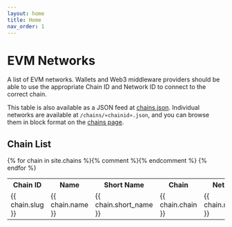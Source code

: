 ```yaml
---
layout: home
title: Home
nav_order: 1
---
```


# EVM Networks

A list of EVM networks. Wallets and Web3 middleware providers should be able to use the appropriate Chain ID and Network ID to connect to the correct chain.

This table is also available as a JSON feed at [chains.json](/chains.json). Individual networks are available at <code>/chains/&laquo;chainid&raquo;.json</code>, and you can browse them in block format on the [chains page](/chains/).

## Chain List

<table>
  <tr>
    <th>Chain ID</th>
    <th>Name</th>
    <th>Short Name</th>
    <th>Chain</th>
    <th>Network</th>
    <th>Network ID</th>
  </tr>
{% for chain in site.chains %}{% comment %}<!-- Look up sort format and sort by Chain ID aka slug -->{% endcomment %}
  <tr>
    <td>{{ chain.slug }}</td>
    <td>{{ chain.name }}</td>
    <td>{{ chain.short_name }}</td>
    <td>{{ chain.chain }}</td>
    <td>{{ chain.network }}</td>
    <td>{{ chain.network_id }}</td>
  </tr>
{% endfor %}
</table>